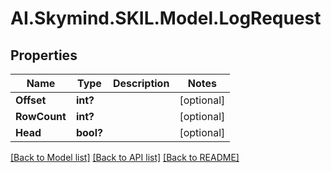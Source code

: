 # AI.Skymind.SKIL.Model.LogRequest
## Properties

Name | Type | Description | Notes
------------ | ------------- | ------------- | -------------
**Offset** | **int?** |  | [optional] 
**RowCount** | **int?** |  | [optional] 
**Head** | **bool?** |  | [optional] 

[[Back to Model list]](../README.md#documentation-for-models) [[Back to API list]](../README.md#documentation-for-api-endpoints) [[Back to README]](../README.md)

